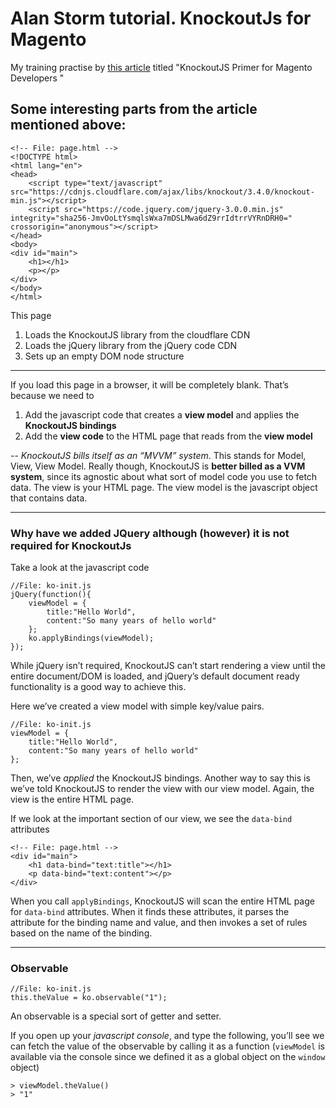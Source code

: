 # Alan Storm tutorial. KnockoutJs for Magento
My training practise by [this article](https://alanstorm.com/knockoutjs_primer_for_magento_developers/)
titled "KnockoutJS Primer for Magento Developers
"

## Some interesting parts from the article mentioned above:

```
<!-- File: page.html -->  
<!DOCTYPE html>
<html lang="en">
<head>
    <script type="text/javascript" src="https://cdnjs.cloudflare.com/ajax/libs/knockout/3.4.0/knockout-min.js"></script>
    <script src="https://code.jquery.com/jquery-3.0.0.min.js" integrity="sha256-JmvOoLtYsmqlsWxa7mDSLMwa6dZ9rrIdtrrVYRnDRH0=" crossorigin="anonymous"></script>    
</head>
<body>
<div id="main">
    <h1></h1>
    <p></p>
</div>
</body>
</html>
```

This page
1.  Loads the KnockoutJS library from the cloudflare CDN
2.  Loads the jQuery library from the jQuery code CDN
3.  Sets up an empty DOM node structure

---
If you load this page in a browser, it will be completely blank. That’s because we need to
1.  Add the javascript code that creates a **view model** and applies the **KnockoutJS bindings**
2.  Add the **view code** to the HTML page that reads from the **view model**

--
*KnockoutJS bills itself as an “MVVM” system*. This stands for Model, View, View Model. Really though, KnockoutJS is **better billed as a VVM system**, since its agnostic about what sort of model code you use to fetch data.
The view is your HTML page. The view model is the javascript object that contains data.

---
### Why have we added JQuery although (however) it is not required for KnockoutJs
Take a look at the javascript code
```
//File: ko-init.js
jQuery(function(){
    viewModel = {
        title:"Hello World",
        content:"So many years of hello world"
    }; 
    ko.applyBindings(viewModel);
});
```
While jQuery isn’t required, KnockoutJS can’t start rendering a view until the entire document/DOM is loaded, and jQuery’s default document ready functionality is a good way to achieve this.

Here we’ve created a view model with simple key/value pairs.

```
//File: ko-init.js
viewModel = {
    title:"Hello World",
    content:"So many years of hello world"
}; 
```

Then, we’ve _applied_ the KnockoutJS bindings. Another way to say this is we’ve told KnockoutJS to render the view with our view model. Again, the view is the entire HTML page.

If we look at the important section of our view, we see the `data-bind` attributes

```
<!-- File: page.html -->  
<div id="main">
    <h1 data-bind="text:title"></h1>
    <p data-bind="text:content"></p>
</div>
```

When you call `applyBindings`, KnockoutJS will scan the entire HTML page for `data-bind` attributes. When it finds these attributes, it parses the attribute for the binding name and value, and then invokes a set of rules based on the name of the binding.

---
### Observable
```
//File: ko-init.js
this.theValue = ko.observable("1");
```
An observable is a special sort of getter and setter.


If you open up your *javascript console*, and type the following, you’ll see we can fetch the value of the observable by calling it as a function (`viewModel` is available via the console since we defined it as a global object on the `window` object)

```
> viewModel.theValue()    
> "1"
```


